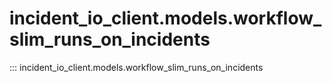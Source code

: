 # incident_io_client.models.workflow_slim_runs_on_incidents

::: incident_io_client.models.workflow_slim_runs_on_incidents
